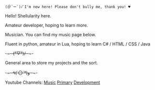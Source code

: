 	(＠´ー`)ﾉﾞI'm new here! Please don't bully me, thank you! ♥️

Hello! Shellularity here.

Amateur developer, hoping to learn more.

Musician. You can find my music page below.

Fluent in python, amateur in Lua, hoping to learn C# / HTML / CSS / Java

-~~~- (°▽°)/ -~~~-

General area to store my projects and the sort. 

-~~~- ٩(ˊ〇ˋ*)و -~~~-

Youtube Channels:
[Music](https://www.youtube.com/channel/UCQ2SmbeUjPvkVu94ogC_O2A)
[Primary](https://www.youtube.com/channel/UCOgzI4KaF3O99iKhaFuCxSw)
[Development](https://www.youtube.com/channel/UCHrDm3dY3RDdbYYbwpgplDg)
